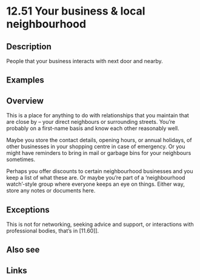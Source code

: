 # 12.51 Your business & local neighbourhood

## Description

People that your business interacts with next door and nearby.

## Examples

## Overview

This is a place for anything to do with relationships that you maintain that are close by – your direct neighbours or surrounding streets. You’re probably on a first-name basis and know each other reasonably well.

Maybe you store the contact details, opening hours, or annual holidays, of other businesses in your shopping centre in case of emergency. Or you might have reminders to bring in mail or garbage bins for your neighbours sometimes.

Perhaps you offer discounts to certain neighbourhood businesses and you keep a list of what these are. Or maybe you’re part of a ‘neighbourhood watch’-style group where everyone keeps an eye on things. Either way, store any notes or documents here.

## Exceptions

This is not for networking, seeking advice and support, or interactions with professional bodies, that’s in [11.60]].

## Also see


## Links
